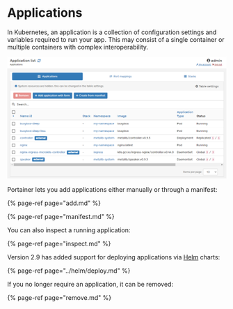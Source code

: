# Applications

In Kubernetes, an application is a collection of configuration settings and variables required to run your app. This may consist of a single container or multiple containers with complex interoperability.

![The Applications interface](../../../.gitbook/assets/2.9-applications-splash.png)

Portainer lets you add applications either manually or through a manifest:

{% page-ref page="add.md" %}

{% page-ref page="manifest.md" %}

You can also inspect a running application:

{% page-ref page="inspect.md" %}

Version 2.9 has added support for deploying applications via [Helm](../helm/) charts:

{% page-ref page="../helm/deploy.md" %}

If you no longer require an application, it can be removed:

{% page-ref page="remove.md" %}

